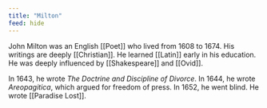 ```yaml
---
title: "Milton"
feed: hide
---
```


John Milton was an English [[Poet]] who lived from 1608 to 1674. His writings are deeply [[Christian]]. He learned [[Latin]] early in his education. He was deeply influenced by [[Shakespeare]] and [[Ovid]]. 

In 1643, he wrote _The Doctrine and Discipline of Divorce_. In 1644, he wrote _Areopagitica_, which argued for freedom of press. In 1652, he went blind. He wrote [[Paradise Lost]]. 
